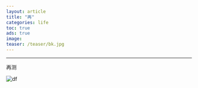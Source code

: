 ```yaml
---
layout: article
title: "再"
categories: life
toc: true
ads: true
image:
teaser: /teaser/bk.jpg
---
```


---

再测

![df](https://github.com/storage201602/storage201602/blob/master/chenyifan2016/_posts/life/2016-08-08-1616life.md/IMG_20160501_163239.jpg?raw=true)

